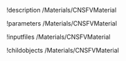 !description /Materials/CNSFVMaterial

!parameters /Materials/CNSFVMaterial

!inputfiles /Materials/CNSFVMaterial

!childobjects /Materials/CNSFVMaterial
